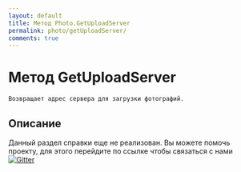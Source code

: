 ```yaml
---
layout: default
title: Метод Photo.GetUploadServer
permalink: photo/getUploadServer/
comments: true
---
```

# Метод GetUploadServer
	Возвращает адрес сервера для загрузки фотографий.

## Описание
Данный раздел справки еще не реализован. Вы  можете помочь проекту, для этого перейдите по ссылке чтобы связаться с нами [![Gitter](https://badges.gitter.im/Join%20Chat.svg)](https://gitter.im/vknet/vk?utm_source=badge&utm_medium=badge&utm_campaign=pr-badge)

